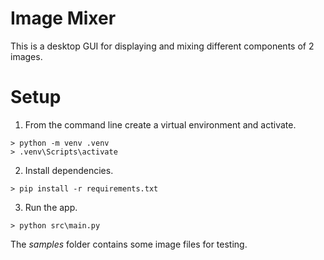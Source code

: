 # Image Mixer
This is a desktop GUI for displaying and mixing different components of 2 images.

# Setup

1. From the command line create a virtual environment and activate.
```
> python -m venv .venv
> .venv\Scripts\activate
```

2. Install dependencies.
```
> pip install -r requirements.txt
```

3. Run the app.
```
> python src\main.py
```

The *samples* folder contains some image files for testing. 
